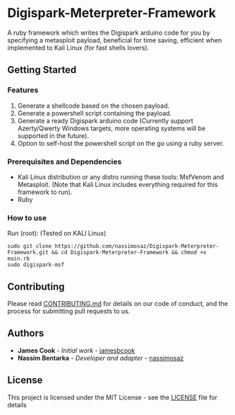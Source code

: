 # Digispark-Meterpreter-Framework
A ruby framework which writes the Digispark arduino code for you by specifying a metasploit payload, beneficial for time saving, efficient when implemented to Kali Linux (for fast shells lovers).
## Getting Started
### Features
1. Generate a shellcode based on the chosen payload.
2. Generate a powershell script containing the payload.
3. Generate a ready Digispark arduino code (Currently support Azerty/Qwerty Windows targets, more operating systems will be supported in the future).
4. Option to self-host the powershell script on the go using a ruby server.
### Prerequisites and Dependencies
- Kali Linux distribution or any distro running these tools:
  MsfVenom
  and
  Metasploit.
  (Note that Kali Linux includes everything required for this framework to run).
- Ruby
### How to use
Run (root): (Tested on KALI Linux)
```
sudo git clone https://github.com/nassimosaz/Digispark-Meterpreter-Framework.git && cd Digispark-Meterpreter-Framework && chmod +x main.rb
sudo digispark-msf
```
## Contributing
Please read [CONTRIBUTING.md](CONTRIBUTING.md) for details on our code of conduct, and the process for submitting pull requests to us.
## Authors
* **James Cook** - *Initial work* - [jamesbcook](https://github.com/jamesbcook)
* **Nassim Bentarka** - *Developer and adapter* - [nassimosaz](https://github.com/nassimosaz)
## License

This project is licensed under the MIT License - see the [LICENSE](LICENSE) file for details
